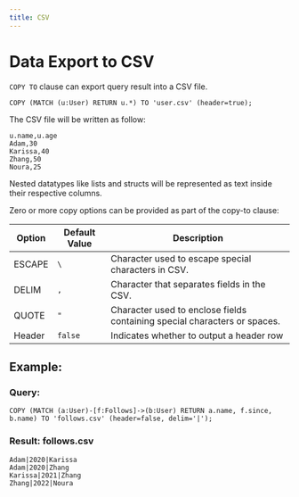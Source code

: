 ```yaml
---
title: CSV
---
```


# Data Export to CSV

`COPY TO` clause can export query result into a CSV file. 
```
COPY (MATCH (u:User) RETURN u.*) TO 'user.csv' (header=true);
```
The CSV file will be written as follow:
```
u.name,u.age
Adam,30
Karissa,40
Zhang,50
Noura,25
```

Nested datatypes like lists and structs will be represented as text inside their respective columns.

Zero or more copy options can be provided as part of the copy-to clause:

| Option                   | Default Value           | Description                                          |
|--------------------------|-------------------------|------------------------------------------------------|
| ESCAPE                   | `\`                     | Character used to escape special characters in CSV.  |
| DELIM                    | `,`                     | Character that separates fields in the CSV.          |
| QUOTE                    | `"`                     | Character used to enclose fields containing special characters or spaces. |
| Header                   | `false`                 | Indicates whether to output a header row      |

## Example:
### Query:
```
COPY (MATCH (a:User)-[f:Follows]->(b:User) RETURN a.name, f.since, b.name) TO 'follows.csv' (header=false, delim='|');
```
### Result: follows.csv
```
Adam|2020|Karissa
Adam|2020|Zhang
Karissa|2021|Zhang
Zhang|2022|Noura
```
